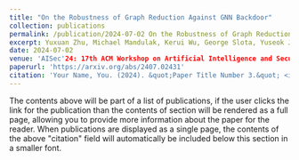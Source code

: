 ```yaml
---
title: "On the Robustness of Graph Reduction Against GNN Backdoor"
collection: publications
permalink: /publication/2024-07-02 On the Robustness of Graph Reduction Against GNN Backdoor
excerpt: Yuxuan Zhu, Michael Mandulak, Kerui Wu, George Slota, Yuseok Jeon, Ka-Ho Chow, Lei Yu
date: 2024-07-02
venue: 'AISec'24: 17th ACM Workshop on Artificial Intelligence and Security'
paperurl: 'https://arxiv.org/abs/2407.02431'
citation: 'Your Name, You. (2024). &quot;Paper Title Number 3.&quot; <i>GitHub Journal of Bugs</i>. 1(3).'
---
```


The contents above will be part of a list of publications, if the user clicks the link for the publication than the contents of section will be rendered as a full page, allowing you to provide more information about the paper for the reader. When publications are displayed as a single page, the contents of the above "citation" field will automatically be included below this section in a smaller font.
